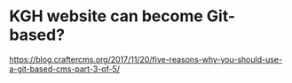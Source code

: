 # KGH website can become Git-based? 

https://blog.craftercms.org/2017/11/20/five-reasons-why-you-should-use-a-git-based-cms-part-3-of-5/
